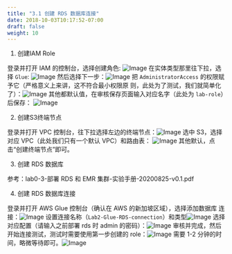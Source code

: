```yaml
---
title: "3.1 创建 RDS 数据库连接"
date: 2018-10-03T10:17:52-07:00
draft: false
weight: 10
---
```


1. 创建IAM Role

登录并打开 IAM 的控制台，选择创建角色: ![Image](/images/003_EMR/3.2.png)
在实体类型那里往下拉，选择 `Glue`: ![Image](/images/003_EMR/3.3.png)
然后选择下一步：![Image](/images/003_EMR/3.4.png)
把 `AdministratorAccess` 的权限赋予它（严格意义上来讲，这不符合最小权限原 则，此处为了测试，我们就简单化了）：![Image](/images/003_EMR/3.5.png)
其他都默认值，在审核保存页面输入对应名字（此处为 `lab-role`）后保存： ![Image](/images/003_EMR/3.6.png)


2. 创建S3终端节点

登录并打开 VPC 控制台，往下拉选择左边的终端节点：![Image](/images/003_EMR/3.7.png)
选中 S3，选择对应 VPC（此处我们只有一个默认 VPC）和路由表： ![Image](/images/003_EMR/3.8.png)
其他默认，点击“创建终端节点”即可。

3. 创建 RDS 数据库

参考：lab0-3-部署 RDS 和 EMR 集群-实验手册-20200825-v0.1.pdf

4. 创建 RDS 数据库连接

登录并打开 AWS Glue 控制台（确认在 AWS 的新加坡区域），选择添加数据库 连接：![Image](/images/003_EMR/3.9.png)
设置连接名称（`Lab2-Glue-RDS-connection`）和类型![Image](/images/003_EMR/3.10.png)
选择对应配置（请输入之前部署 rds 时 admin 的密码）：![Image](/images/003_EMR/3.11.png)
审核并完成，然后开始连接测试，测试时需要使用第一步创建的 role：![Image](/images/003_EMR/3.12.png)
需要 1-2 分钟的时间，略微等待即可。![Image](/images/003_EMR/3.13.png)
